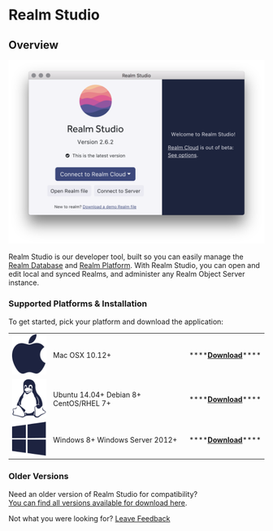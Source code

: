 # Realm Studio

## Overview

![](../.gitbook/assets/studio-landing%20%281%29.png)

Realm Studio is our developer tool, built so you can easily manage the [Realm Database](https://realm.io/products/realm-database) and [Realm Platform](https://realm.io/products/realm-platform). With Realm Studio, you can open and edit local and synced Realms, and administer any Realm Object Server instance.

### Supported Platforms & Installation

To get started, pick your platform and download the application:

|  |  |  |
| :--- | :--- | :--- |
| [![](../.gitbook/assets/apple%20%283%29.svg)](https://studio-releases.realm.io/latest/download/mac-dmg) | Mac OSX 10.12+ | \*\*\*\*[**Download**](https://studio-releases.realm.io/latest/download/mac-dmg)\*\*\*\* |
| [![](../.gitbook/assets/linux.svg)](https://studio-releases.realm.io/latest/download/linux-appimage) | Ubuntu 14.04+ Debian 8+ CentOS/RHEL 7+ | \*\*\*\*[**Download**](https://studio-releases.realm.io/latest/download/linux-appimage)\*\*\*\* |
| [![](../.gitbook/assets/windows.svg)](https://studio-releases.realm.io/latest/download/win-setup) | Windows 8+ Windows Server 2012+ | \*\*\*\*[**Download**](https://studio-releases.realm.io/latest/download/win-setup)\*\*\*\* |

### Older Versions

Need an older version of Realm Studio for compatibility?  
[You can find all versions available for download here](https://studio-releases.realm.io/).



Not what you were looking for? [Leave Feedback](https://realm3.typeform.com/to/A4guM3) 


